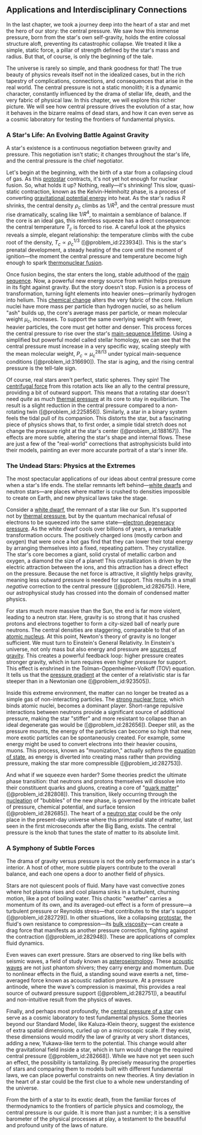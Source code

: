 ## Applications and Interdisciplinary Connections

In the last chapter, we took a journey deep into the heart of a star and met the hero of our story: the central pressure. We saw how this immense pressure, born from the star's own self-gravity, holds the entire colossal structure aloft, preventing its catastrophic collapse. We treated it like a simple, static force, a pillar of strength defined by the star's mass and radius. But that, of course, is only the beginning of the tale.

The universe is rarely so simple, and thank goodness for that! The true beauty of physics reveals itself not in the idealized cases, but in the rich tapestry of complications, connections, and consequences that arise in the real world. The central pressure is not a static monolith; it is a dynamic character, constantly influenced by the drama of stellar life, death, and the very fabric of physical law. In this chapter, we will explore this richer picture. We will see how central pressure drives the evolution of a star, how it behaves in the bizarre realms of dead stars, and how it can even serve as a cosmic laboratory for testing the frontiers of fundamental physics.

### A Star's Life: An Evolving Battle Against Gravity

A star's existence is a continuous negotiation between gravity and pressure. This negotiation isn't static; it changes throughout the star's life, and the central pressure is the chief negotiator.

Let's begin at the beginning, with the birth of a star from a collapsing cloud of gas. As this [protostar](@article_id:158966) contracts, it's not yet hot enough for nuclear fusion. So, what holds it up? Nothing, really—it's shrinking! This slow, quasi-static contraction, known as the Kelvin-Helmholtz phase, is a process of converting [gravitational potential energy](@article_id:268544) into heat. As the star's radius $R$ shrinks, the central density $\rho_c$ climbs as $1/R^3$, and the central pressure must rise dramatically, scaling like $1/R^4$, to maintain a semblance of balance. If the core is an ideal gas, this relentless squeeze has a direct consequence: the central temperature $T_c$ is forced to rise. A careful look at the physics reveals a simple, elegant relationship: the temperature climbs with the cube root of the density, $T_c \propto \rho_c^{1/3}$ ([@problem_id:223934]). This is the star's prenatal development, a steady heating of the core until the moment of ignition—the moment the central pressure and temperature become high enough to spark [thermonuclear fusion](@article_id:157231).

Once fusion begins, the star enters the long, stable adulthood of the [main sequence](@article_id:161542). Now, a powerful new energy source from within helps pressure in its fight against gravity. But the story doesn't stop. Fusion is a process of transformation, turning light elements into heavier ones—primarily hydrogen into helium. This [chemical change](@article_id:143979) alters the very fabric of the core. Helium nuclei have more mass per particle than hydrogen nuclei, so as helium "ash" builds up, the core's average mass per particle, or mean molecular weight $\mu_c$, increases. To support the same overlying weight with fewer, heavier particles, the core must get hotter and denser. This process forces the central pressure to rise over the star's [main-sequence lifetime](@article_id:160304). Using a simplified but powerful model called stellar homology, we can see that the central pressure must increase in a very specific way, scaling steeply with the mean molecular weight, $P_c \propto \mu_c^{28/13}$ under typical main-sequence conditions ([@problem_id:316690]). The star is aging, and the rising central pressure is the tell-tale sign.

Of course, real stars aren't perfect, static spheres. They spin! The [centrifugal force](@article_id:173232) from this rotation acts like an ally to the central pressure, providing a bit of outward support. This means that a rotating star doesn't need *quite* as much [thermal pressure](@article_id:202267) at its core to stay in equilibrium. The result is a slight reduction in the central pressure compared to a non-rotating twin ([@problem_id:225856]). Similarly, a star in a binary system feels the tidal pull of its companion. This distorts the star, but a fascinating piece of physics shows that, to first order, a simple tidal stretch does not change the pressure right at the star's center ([@problem_id:188167]). The effects are more subtle, altering the star's shape and internal flows. These are just a few of the "real-world" corrections that astrophysicists build into their models, painting an ever more accurate portrait of a star's inner life.

### The Undead Stars: Physics at the Extremes

The most spectacular applications of our ideas about central pressure come when a star's life ends. The stellar remnants left behind—[white dwarfs](@article_id:158628) and neutron stars—are places where matter is crushed to densities impossible to create on Earth, and new physical laws take the stage.

Consider a [white dwarf](@article_id:146102), the remnant of a star like our Sun. It's supported not by [thermal pressure](@article_id:202267), but by the quantum mechanical refusal of electrons to be squeezed into the same state—[electron degeneracy pressure](@article_id:142835). As the white dwarf cools over billions of years, a remarkable transformation occurs. The positively charged ions (mostly carbon and oxygen) that were once a hot gas find that they can lower their total energy by arranging themselves into a fixed, repeating pattern. They crystallize. The star's core becomes a giant, solid crystal of metallic carbon and oxygen, a diamond the size of a planet! This crystallization is driven by the electric attraction between the ions, and this attraction has a direct effect on the pressure. Because the net force is attractive, it slightly helps gravity, meaning less outward pressure is needed for support. This results in a small *negative* correction to the central pressure ([@problem_id:282675]). Here, our astrophysical study has crossed into the domain of condensed matter physics.

For stars much more massive than the Sun, the end is far more violent, leading to a neutron star. Here, gravity is so strong that it has crushed protons and electrons together to form a city-sized ball of nearly pure neutrons. The central densities are staggering, comparable to that of an [atomic nucleus](@article_id:167408). At this point, Newton's theory of gravity is no longer sufficient. We must turn to Einstein's General Relativity. In Einstein's universe, not only mass but also energy and pressure are [sources of gravity](@article_id:271058). This creates a powerful feedback loop: higher pressure creates stronger gravity, which in turn requires even higher pressure for support. This effect is enshrined in the Tolman-Oppenheimer-Volkoff (TOV) equation. It tells us that the [pressure gradient](@article_id:273618) at the center of a relativistic star is far steeper than in a Newtonian one ([@problem_id:923505]).

Inside this extreme environment, the matter can no longer be treated as a simple gas of non-interacting particles. The [strong nuclear force](@article_id:158704), which binds atomic nuclei, becomes a dominant player. Short-range repulsive interactions between neutrons provide a significant source of additional pressure, making the star "stiffer" and more resistant to collapse than an ideal degenerate gas would be ([@problem_id:282656]). Deeper still, as the pressure mounts, the energy of the particles can become so high that new, more exotic particles can be spontaneously created. For example, some energy might be used to convert electrons into their heavier cousins, muons. This process, known as "muonization," actually *softens* the [equation of state](@article_id:141181), as energy is diverted into creating mass rather than providing pressure, making the star more compressible ([@problem_id:282753]).

And what if we squeeze even harder? Some theories predict the ultimate phase transition: that neutrons and protons themselves will dissolve into their constituent quarks and gluons, creating a core of "[quark matter](@article_id:145680)" ([@problem_id:282808]). This transition, likely occurring through the [nucleation](@article_id:140083) of "bubbles" of the new phase, is governed by the intricate ballet of pressure, chemical potential, and surface tension ([@problem_id:282685]). The heart of a [neutron star](@article_id:146765) could be the only place in the present-day universe where this primordial state of matter, last seen in the first microseconds after the Big Bang, exists. The central pressure is the knob that tunes the state of matter to its absolute limit.

### A Symphony of Subtle Forces

The drama of gravity versus pressure is not the only performance in a star's interior. A host of other, more subtle players contribute to the overall balance, and each one opens a door to another field of physics.

Stars are not quiescent pools of fluid. Many have vast convective zones where hot plasma rises and cool plasma sinks in a turbulent, churning motion, like a pot of boiling water. This chaotic "weather" carries a momentum of its own, and its averaged-out effect is a form of pressure—a turbulent pressure or Reynolds stress—that contributes to the star's support ([@problem_id:282729]). In other situations, like a collapsing [protostar](@article_id:158966), the fluid's own resistance to compression—its [bulk viscosity](@article_id:187279)—can create a drag force that manifests as another pressure correction, fighting against the contraction ([@problem_id:282948]). These are applications of complex fluid dynamics.

Even waves can exert pressure. Stars are observed to ring like bells with seismic waves, a field of study known as [asteroseismology](@article_id:161010). These [acoustic waves](@article_id:173733) are not just phantom shivers; they carry energy and momentum. Due to nonlinear effects in the fluid, a standing sound wave exerts a net, time-averaged force known as acoustic radiation pressure. At a pressure antinode, where the wave's compression is maximal, this provides a real source of outward pressure support ([@problem_id:282751]), a beautiful and non-intuitive result from the physics of waves.

Finally, and perhaps most profoundly, the [central pressure of a star](@article_id:161306) can serve as a cosmic laboratory to test fundamental physics. Some theories beyond our Standard Model, like Kaluza-Klein theory, suggest the existence of extra spatial dimensions, curled up on a microscopic scale. If they exist, these dimensions would modify the law of gravity at very short distances, adding a new, Yukawa-like term to the potential. This change would alter the gravitational field inside a star, which in turn would change the required central pressure ([@problem_id:282668]). While we have not yet seen such an effect, the possibility is tantalizing. By precisely measuring the properties of stars and comparing them to models built with different fundamental laws, we can place powerful constraints on new theories. A tiny deviation in the heart of a star could be the first clue to a whole new understanding of the universe.

From the birth of a star to its exotic death, from the familiar forces of thermodynamics to the frontiers of particle physics and cosmology, the central pressure is our guide. It is more than just a number; it is a sensitive barometer of the physical processes at play, a testament to the beautiful and profound unity of the laws of nature.